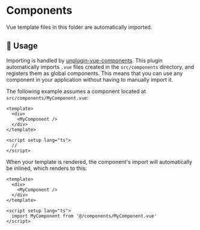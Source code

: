 # Components

Vue template files in this folder are automatically imported.

## 🚀 Usage

Importing is handled by [unplugin-vue-components](https://github.com/unplugin/unplugin-vue-components). This plugin automatically imports `.vue` files created in the `src/components` directory, and registers them as global components. This means that you can use any component in your application without having to manually import it.

The following example assumes a component located at `src/components/MyComponent.vue`:

```vue
<template>
  <div>
    <MyComponent />
  </div>
</template>

<script setup lang="ts">
  //
</script>
```

When your template is rendered, the component's import will automatically be inlined, which renders to this:

```vue
<template>
  <div>
    <MyComponent />
  </div>
</template>

<script setup lang="ts">
  import MyComponent from '@/components/MyComponent.vue'
</script>
```
